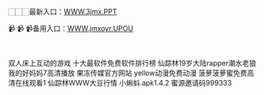 <p>
	🏻🏻🏻最新入口：<a href="http://www.baidu.com/link?url=6MA2SWnO3Raqke39an_0PUxosM6ZrUGzi1BN9tNnlPW&wd">WWW.3jmx.PPT</a> 
	<p>
		📹
📹
📹备用入口：<a href="http://www.baidu.com/link?url=6MA2SWnO3Raqke39an_0PUxosM6ZrUGzi1BN9tNnlPW&wd">WWW.jmxoyr.UPOU</a> 
	</p>
	<p>
		<br />
	</p>
	<p>
		双人床上互动的游戏
十大最软件免费软件排行榜
仙踪林19岁大陆rapper潮水老狼
我的好妈妈7高清播放
果冻传媒官方网站
yellow动漫免费动漫
菠萝菠萝蜜免费高清在线观看1
仙踪林WWW大豆行情
小蝌蚪.apk1.4.2
蜜源邀请码999333
	</p>
